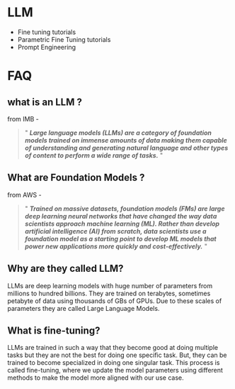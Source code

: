 # LLM
- Fine tuning tutorials
- Parametric Fine Tuning tutorials
- Prompt Engineering 

# FAQ 

## what is an LLM ?
from IMB - 
> " ___Large language models (LLMs) are a category of foundation models trained on immense amounts of data making them capable of understanding and generating natural language and other types of content to perform a wide range of tasks.___ "

## What are Foundation Models ?
from AWS - 
> " ___Trained on massive datasets, foundation models (FMs) are large deep learning neural networks that have changed the way data scientists approach machine learning (ML). Rather than develop artificial intelligence (AI) from scratch, data scientists use a foundation model as a starting point to develop ML models that power new applications more quickly and cost-effectively.___ "

## Why are they called LLM?
LLMs are deep learning models with huge number of parameters from millions to hundred billions. They are trained on terabytes, sometimes petabyte of data using thousands of GBs of GPUs. Due to these scales of parameters they are called Large Language Models.

## What is fine-tuning?
LLMs are trained in such a way that they become good at doing multiple tasks but they are not the best for doing one specific task. But, they can be trained to become specialized in doing one singular task. This process is called fine-tuning, where we update the model parameters using different methods to make the model more aligned with our use case.

